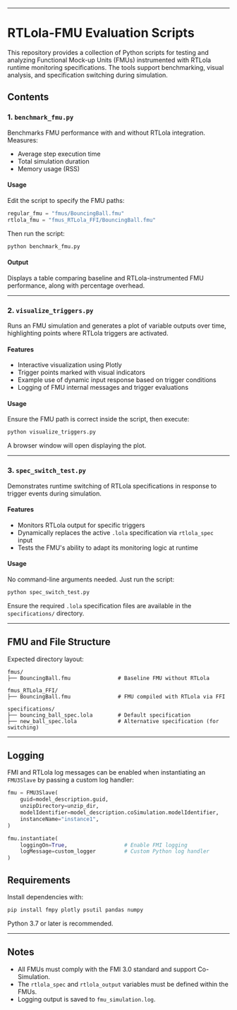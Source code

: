 

---

# RTLola-FMU Evaluation Scripts

This repository provides a collection of Python scripts for testing and analyzing Functional Mock-up Units (FMUs) instrumented with RTLola runtime monitoring specifications. The tools support benchmarking, visual analysis, and specification switching during simulation.

## Contents

### 1. `benchmark_fmu.py`

Benchmarks FMU performance with and without RTLola integration. Measures:

* Average step execution time
* Total simulation duration
* Memory usage (RSS)

#### Usage

Edit the script to specify the FMU paths:

```python
regular_fmu = "fmus/BouncingBall.fmu"
rtlola_fmu = "fmus_RTLola_FFI/BouncingBall.fmu"
```

Then run the script:

```bash
python benchmark_fmu.py
```

#### Output

Displays a table comparing baseline and RTLola-instrumented FMU performance, along with percentage overhead.

---

### 2. `visualize_triggers.py`

Runs an FMU simulation and generates a plot of variable outputs over time, highlighting points where RTLola triggers are activated.

#### Features

* Interactive visualization using Plotly
* Trigger points marked with visual indicators
* Example use of dynamic input response based on trigger conditions
* Logging of FMU internal messages and trigger evaluations

#### Usage

Ensure the FMU path is correct inside the script, then execute:

```bash
python visualize_triggers.py
```

A browser window will open displaying the plot.

---

### 3. `spec_switch_test.py`

Demonstrates runtime switching of RTLola specifications in response to trigger events during simulation.

#### Features

* Monitors RTLola output for specific triggers
* Dynamically replaces the active `.lola` specification via `rtlola_spec` input
* Tests the FMU's ability to adapt its monitoring logic at runtime

#### Usage

No command-line arguments needed. Just run the script:

```bash
python spec_switch_test.py
```

Ensure the required `.lola` specification files are available in the `specifications/` directory.

---

## FMU and File Structure

Expected directory layout:

```
fmus/
├── BouncingBall.fmu               # Baseline FMU without RTLola

fmus_RTLola_FFI/
├── BouncingBall.fmu               # FMU compiled with RTLola via FFI

specifications/
├── bouncing_ball_spec.lola        # Default specification
├── new_ball_spec.lola             # Alternative specification (for switching)
```
---

## Logging

FMI and RTLola log messages can be enabled when instantiating an `FMU3Slave` by passing a custom log handler:

```python
fmu = FMU3Slave(
    guid=model_description.guid,
    unzipDirectory=unzip_dir,
    modelIdentifier=model_description.coSimulation.modelIdentifier,
    instanceName="instance1",
)

fmu.instantiate(
    loggingOn=True,                  # Enable FMI logging
    logMessage=custom_logger         # Custom Python log handler
)
```

## Requirements

Install dependencies with:

```bash
pip install fmpy plotly psutil pandas numpy
```

Python 3.7 or later is recommended.

---

## Notes

* All FMUs must comply with the FMI 3.0 standard and support Co-Simulation.
* The `rtlola_spec` and `rtlola_output` variables must be defined within the FMUs.
* Logging output is saved to `fmu_simulation.log`.



